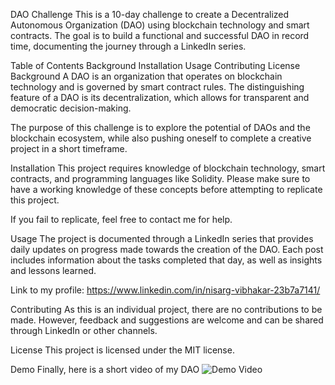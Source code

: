 DAO Challenge
This is a 10-day challenge to create a Decentralized Autonomous Organization (DAO) using blockchain technology and smart contracts. The goal is to build a functional and successful DAO in record time, documenting the journey through a LinkedIn series.

Table of Contents
Background
Installation
Usage
Contributing
License
Background
A DAO is an organization that operates on blockchain technology and is governed by smart contract rules. The distinguishing feature of a DAO is its decentralization, which allows for transparent and democratic decision-making.

The purpose of this challenge is to explore the potential of DAOs and the blockchain ecosystem, while also pushing oneself to complete a creative project in a short timeframe.

Installation
This project requires knowledge of blockchain technology, smart contracts, and programming languages like Solidity. Please make sure to have a working knowledge of these concepts before attempting to replicate this project.

If you fail to replicate, feel free to contact me for help.

Usage
The project is documented through a LinkedIn series that provides daily updates on progress made towards the creation of the DAO. Each post includes information about the tasks completed that day, as well as insights and lessons learned.

Link to my profile: https://www.linkedin.com/in/nisarg-vibhakar-23b7a7141/

Contributing
As this is an individual project, there are no contributions to be made. However, feedback and suggestions are welcome and can be shared through LinkedIn or other channels.

License
This project is licensed under the MIT license.

Demo
Finally, here is a short video of my DAO
![Demo Video](https://media.giphy.com/media/v1.Y2lkPTc5MGI3NjExM2JhZTUyYzgxZDY0NWFjY2Y1OTRmMTFhZmZlYjA5ZTVlZDVmZjVlNSZlcD12MV9pbnRlcm5hbF9naWZzX2dpZklkJmN0PWc/Z77APuXqodVH2B40LI/giphy.gif)